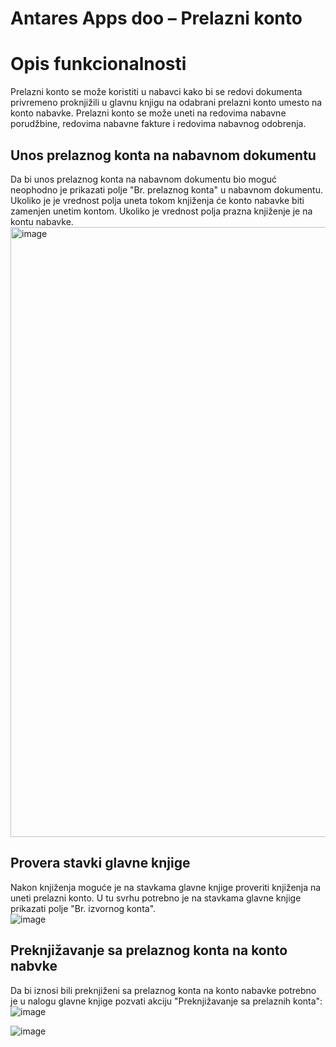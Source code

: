 # Antares Apps doo – Prelazni konto

# Opis funkcionalnosti
Prelazni konto se može koristiti u nabavci kako bi se redovi dokumenta privremeno proknjižili u glavnu knjigu na odabrani prelazni konto umesto na konto nabavke. Prelazni konto se može uneti na redovima nabavne porudžbine, redovima nabavne fakture i redovima nabavnog odobrenja.

## Unos prelaznog konta na nabavnom dokumentu
Da bi unos prelaznog konta na nabavnom dokumentu bio moguć neophodno je prikazati polje "Br. prelaznog konta" u nabavnom dokumentu. Ukoliko je je vrednost polja uneta tokom knjiženja će konto nabavke biti zamenjen unetim kontom. Ukoliko je vrednost polja prazna knjiženje je na kontu nabavke.  
<img width="976" alt="image" src="https://github.com/user-attachments/assets/ab4f8878-661d-4c0e-8851-908720020597">

## Provera stavki glavne knjige
Nakon knjiženja moguće je na stavkama glavne knjige proveriti knjiženja na uneti prelazni konto. U tu svrhu potrebno je na stavkama glavne knjige prikazati polje "Br. izvornog konta".  
![image](https://github.com/user-attachments/assets/bae3cf94-26ab-41e2-8725-47e47b6fb328)

## Preknjižavanje sa prelaznog konta na konto nabvke
Da bi iznosi bili preknjiženi sa prelaznog konta na konto nabavke potrebno je u nalogu glavne knjige pozvati akciju "Preknjižavanje sa prelaznih konta":  
![image](https://github.com/user-attachments/assets/621f38ee-3ccd-4b6e-83af-6c2816a24a8d)

![image](https://github.com/user-attachments/assets/1e4d639e-0437-47d1-a153-fdb0c55ebbe7)

